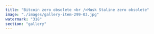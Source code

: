 ```yaml
---
title: "Bitcoin zero obsolete <br />Musk Staline zero obsolete"
image: "./images/gallery-item-299-03.jpg"
watermark: "318"
section: "gallery"
---
```

